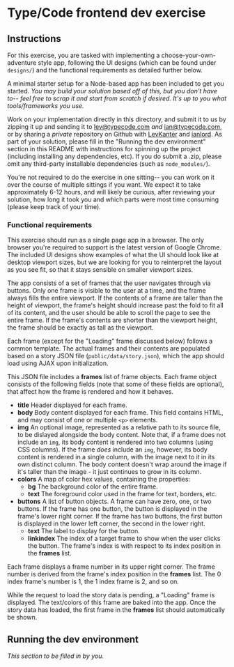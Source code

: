 # Type/Code frontend dev exercise

## Instructions

For this exercise, you are tasked with implementing a choose-your-own-adventure style app, following the UI designs (which can be found under `designs/`) and the functional requirements as detailed further below.

A minimal starter setup for a Node-based app has been included to get you started. _You may build your solution based off of this, but you don't have to-- feel free to scrap it and start from scratch if desired. It's up to you what tools/frameworks you use._

Work on your implementation directly in this directory, and submit it to us by zipping it up and sending it to [lev@typecode.com](mailto:lev@typecode.com) _and_ [ian@typecode.com](mailto:ian@typecode.com), or by sharing a _private_ repository on Github with [LevKanter](https://github.com/LevKanter) and [ianlord](https://github.com/ianlord). As part of your solution, please fill in the "Running the dev environment" section in this README with instructions for spinning up the project (including installing any dependencies, etc). If you do submit a .zip, please omit any third-party installable dependencies (such as `node_modules/`).

You're not required to do the exercise in one sitting-- you can work on it over the course of multiple sittings if you want. We expect it to take approximately 6-12 hours, and will likely be curious, after reviewing your solution, how long it took you and which parts were most time consuming (please keep track of your time).

### Functional requirements

This exercise should run as a single page app in a browser. The only browser you're required to support is the latest version of Google Chrome. The included UI designs show examples of what the UI should look like at desktop viewport sizes, but we are looking for you to reinterpret the layout as you see fit, so that it stays sensible on smaller viewport sizes.

The app consists of a set of frames that the user navigates through via buttons. Only one frame is visible to the user at a time, and the frame always fills the entire viewport. If the contents of a frame are taller than the height of viewport, the frame's height should increase past the fold to fit all of its content, and the user should be able to scroll the page to see the entire frame. If the frame's contents are shorter than the viewport height, the frame should be exactly as tall as the viewport.

Each frame (except for the "Loading" frame discussed below) follows a common template. The actual frames and their contents are populated based on a story JSON file (`public/data/story.json`), which the app should load using AJAX upon initialization.

This JSON file includes a **frames** list of frame objects. Each frame object consists of the following fields (note that some of these fields are optional), that affect how the frame is rendered and how it behaves.
- **title** Header displayed for each frame.
- **body** Body content displayed for each frame. This field contains HTML, and may consist of one or multiple `<p>` elements.
- **img** An optional image, represented as a relative path to its source file, to be dislayed alongside the body content. Note that, if a frame does not include an `img`, its body content is rendered into two columns (using CSS columns). If the frame _does_ include an `img`, however, its body content is rendered in a single column, with the image next to it in its own distinct column. The body content doesn't wrap around the image if it's taller than the image - it just continues to grow in its column.
- **colors** A map of color hex values, containing the properties:
    - **bg** The background color of the entire frame.
    - **text** The foreground color used in the frame for text, borders, etc.
- **buttons** A list of button objects. A frame can have zero, one, or two buttons. If the frame has one button, the button is displayed in the frame's lower right corner. If the frame has two buttons, the first button is displayed in the lower left corner, the second in the lower right.
    - **text** The label to display for the button.
    - **linkindex** The index of a target frame to show when the user clicks the button. The frame's index is with respect to its index position in the **frames** list.

Each frame displays a frame number in its upper right corner. The frame number is derived from the frame's index position in the **frames** list. The 0 index frame's number is 1, the 1 index frame is 2, and so on.

While the request to load the story data is pending, a "Loading" frame is displayed. The text/colors of this frame are baked into the app. Once the story data has loaded, the first frame in the **frames** list should automatically be shown.

## Running the dev environment

_This section to be filled in by you._
